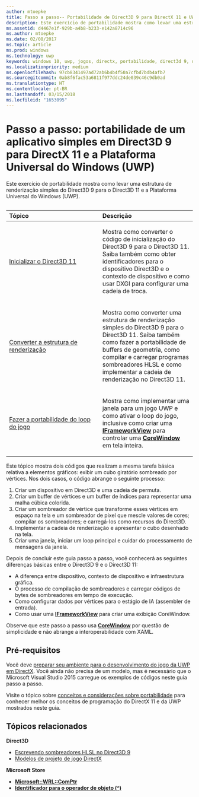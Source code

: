 ```yaml
---
author: mtoepke
title: Passo a passo-- Portabilidade de Direct3D 9 para DirectX 11 e UWP
description: Este exercício de portabilidade mostra como levar uma estrutura de renderização simples do Direct3D 9 para o Direct3D 11 e a Plataforma Universal do Windows (UWP).
ms.assetid: d4467e1f-929b-a4b8-b233-e142a8714c96
ms.author: mtoepke
ms.date: 02/08/2017
ms.topic: article
ms.prod: windows
ms.technology: uwp
keywords: windows 10, uwp, jogos, directx, portabilidade, direct3d 9, direct3d 11
ms.localizationpriority: medium
ms.openlocfilehash: 97cb8341497ad72ab6b4b4f50a7cfbd7bdb4afb7
ms.sourcegitcommit: 0ab8f6fac53a6811f977ddc24de039c46c9db0ad
ms.translationtype: HT
ms.contentlocale: pt-BR
ms.lasthandoff: 03/15/2018
ms.locfileid: "1653095"
---
```

# <a name="walkthrough-port-a-simple-direct3d-9-app-to-directx-11-and-universal-windows-platform-uwp"></a>Passo a passo: portabilidade de um aplicativo simples em Direct3D 9 para DirectX 11 e a Plataforma Universal do Windows (UWP)



Este exercício de portabilidade mostra como levar uma estrutura de renderização simples do Direct3D 9 para o Direct3D 11 e a Plataforma Universal do Windows (UWP).
## 
<table>
<colgroup>
<col width="50%" />
<col width="50%" />
</colgroup>
<thead>
<tr class="header">
<th align="left">Tópico</th>
<th align="left">Descrição</th>
</tr>
</thead>
<tbody>
<tr class="odd">
<td align="left"><p><a href="simple-port-from-direct3d-9-to-11-1-part-1--initializing-direct3d.md">Inicializar o Direct3D 11</a></p></td>
<td align="left"><p>Mostra como converter o código de inicialização do Direct3D 9 para o Direct3D 11. Saiba também como obter identificadores para o dispositivo Direct3D e o contexto de dispositivo e como usar DXGI para configurar uma cadeia de troca.</p></td>
</tr>
<tr class="even">
<td align="left"><p><a href="simple-port-from-direct3d-9-to-11-1-part-2--rendering.md">Converter a estrutura de renderização</a></p></td>
<td align="left"><p>Mostra como converter uma estrutura de renderização simples do Direct3D 9 para o Direct3D 11. Saiba também como fazer a portabilidade de buffers de geometria, como compilar e carregar programas sombreadores HLSL e como implementar a cadeia de renderização no Direct3D 11.</p></td>
</tr>
<tr class="odd">
<td align="left"><p><a href="simple-port-from-direct3d-9-to-11-1-part-3--viewport-and-game-loop.md">Fazer a portabilidade do loop do jogo</a></p></td>
<td align="left"><p>Mostra como implementar uma janela para um jogo UWP e como ativar o loop do jogo, inclusive como criar uma <a href="https://msdn.microsoft.com/library/windows/apps/hh700478"><strong>IFrameworkView</strong></a> para controlar uma <a href="https://msdn.microsoft.com/library/windows/apps/br208225"><strong>CoreWindow</strong></a> em tela inteira.</p></td>
</tr>
</tbody>
</table>

 

Este tópico mostra dois códigos que realizam a mesma tarefa básica relativa a elementos gráficos: exibir um cubo giratório sombreado por vértices. Nos dois casos, o código abrange o seguinte processo:

1.  Criar um dispositivo em Direct3D e uma cadeia de permuta.
2.  Criar um buffer de vértices e um buffer de índices para representar uma malha cúbica colorida.
3.  Criar um sombreador de vértice que transforme esses vértices em espaço na tela e um sombreador de pixel que mescle valores de cores; compilar os sombreadores; e carregá-los como recursos do Direct3D.
4.  Implementar a cadeia de renderização e apresentar o cubo desenhado na tela.
5.  Criar uma janela, iniciar um loop principal e cuidar do processamento de mensagens da janela.

Depois de concluir este guia passo a passo, você conhecerá as seguintes diferenças básicas entre o Direct3D 9 e o Direct3D 11:

-   A diferença entre dispositivo, contexto de dispositivo e infraestrutura gráfica.
-   O processo de compilação de sombreadores e carregar códigos de bytes de sombreadores em tempo de execução.
-   Como configurar dados por vértices para o estágio de IA (assembler de entrada).
-   Como usar uma [**IFrameworkView**](https://msdn.microsoft.com/library/windows/apps/hh700478) para criar uma exibição CoreWindow.

Observe que este passo a passo usa [**CoreWindow**](https://msdn.microsoft.com/library/windows/apps/br208225) por questão de simplicidade e não abrange a interoperabilidade com XAML.

## <a name="prerequisites"></a>Pré-requisitos


Você deve [preparar seu ambiente para o desenvolvimento do jogo da UWP em DirectX](prepare-your-dev-environment-for-windows-store-directx-game-development.md). Você ainda não precisa de um modelo, mas é necessário que o Microsoft Visual Studio 2015 carregue os exemplos de códigos neste guia passo a passo.

Visite o tópico sobre [conceitos e considerações sobre portabilidade](porting-considerations.md) para conhecer melhor os conceitos de programação do DirectX 11 e da UWP mostrados neste guia.

## <a name="related-topics"></a>Tópicos relacionados

**Direct3D**

* [Escrevendo sombreadores HLSL no Direct3D 9](https://msdn.microsoft.com/library/windows/desktop/bb944006)
* [Modelos de projeto de jogo DirectX](user-interface.md)

**Microsoft Store**

* [**Microsoft::WRL::ComPtr**](https://msdn.microsoft.com/library/windows/apps/br244983.aspx)
* [**Identificador para o operador de objeto (^)**](https://msdn.microsoft.com/library/windows/apps/yk97tc08.aspx)

